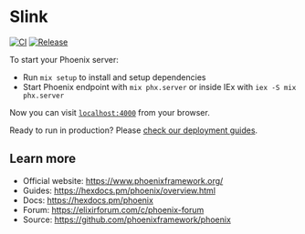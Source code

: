# Slink

[![CI](https://github.com/cao7113/slink/actions/workflows/ci.yml/badge.svg)](https://github.com/cao7113/slink/actions/workflows/ci.yml)
[![Release](https://github.com/cao7113/slink/actions/workflows/release.yml/badge.svg)](https://github.com/cao7113/slink/actions/workflows/release.yml)

To start your Phoenix server:

- Run `mix setup` to install and setup dependencies
- Start Phoenix endpoint with `mix phx.server` or inside IEx with `iex -S mix phx.server`

Now you can visit [`localhost:4000`](http://localhost:4000) from your browser.

Ready to run in production? Please [check our deployment guides](https://hexdocs.pm/phoenix/deployment.html).

## Learn more

- Official website: https://www.phoenixframework.org/
- Guides: https://hexdocs.pm/phoenix/overview.html
- Docs: https://hexdocs.pm/phoenix
- Forum: https://elixirforum.com/c/phoenix-forum
- Source: https://github.com/phoenixframework/phoenix

